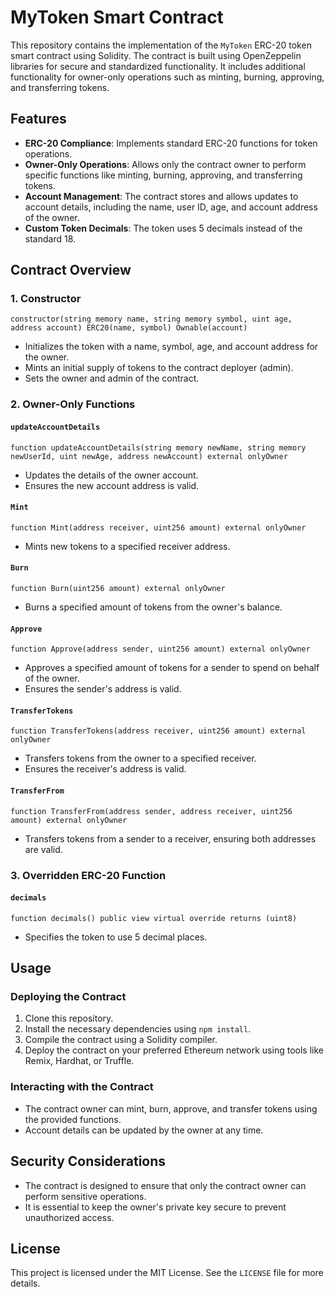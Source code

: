 # MyToken Smart Contract

This repository contains the implementation of the `MyToken` ERC-20 token smart contract using Solidity. The contract is built using OpenZeppelin libraries for secure and standardized functionality. It includes additional functionality for owner-only operations such as minting, burning, approving, and transferring tokens.

## Features

- **ERC-20 Compliance**: Implements standard ERC-20 functions for token operations.
- **Owner-Only Operations**: Allows only the contract owner to perform specific functions like minting, burning, approving, and transferring tokens.
- **Account Management**: The contract stores and allows updates to account details, including the name, user ID, age, and account address of the owner.
- **Custom Token Decimals**: The token uses 5 decimals instead of the standard 18.

## Contract Overview

### 1. Constructor

```solidity
constructor(string memory name, string memory symbol, uint age, address account) ERC20(name, symbol) Ownable(account)
```

- Initializes the token with a name, symbol, age, and account address for the owner.
- Mints an initial supply of tokens to the contract deployer (admin).
- Sets the owner and admin of the contract.

### 2. Owner-Only Functions

#### `updateAccountDetails`

```solidity
function updateAccountDetails(string memory newName, string memory newUserId, uint newAge, address newAccount) external onlyOwner
```

- Updates the details of the owner account.
- Ensures the new account address is valid.

#### `Mint`

```solidity
function Mint(address receiver, uint256 amount) external onlyOwner
```

- Mints new tokens to a specified receiver address.

#### `Burn`

```solidity
function Burn(uint256 amount) external onlyOwner
```

- Burns a specified amount of tokens from the owner's balance.

#### `Approve`

```solidity
function Approve(address sender, uint256 amount) external onlyOwner
```

- Approves a specified amount of tokens for a sender to spend on behalf of the owner.
- Ensures the sender's address is valid.

#### `TransferTokens`

```solidity
function TransferTokens(address receiver, uint256 amount) external onlyOwner
```

- Transfers tokens from the owner to a specified receiver.
- Ensures the receiver's address is valid.

#### `TransferFrom`

```solidity
function TransferFrom(address sender, address receiver, uint256 amount) external onlyOwner
```

- Transfers tokens from a sender to a receiver, ensuring both addresses are valid.

### 3. Overridden ERC-20 Function

#### `decimals`

```solidity
function decimals() public view virtual override returns (uint8)
```

- Specifies the token to use 5 decimal places.

## Usage

### Deploying the Contract

1. Clone this repository.
2. Install the necessary dependencies using `npm install`.
3. Compile the contract using a Solidity compiler.
4. Deploy the contract on your preferred Ethereum network using tools like Remix, Hardhat, or Truffle.

### Interacting with the Contract

- The contract owner can mint, burn, approve, and transfer tokens using the provided functions.
- Account details can be updated by the owner at any time.

## Security Considerations

- The contract is designed to ensure that only the contract owner can perform sensitive operations.
- It is essential to keep the owner's private key secure to prevent unauthorized access.

## License

This project is licensed under the MIT License. See the `LICENSE` file for more details.
